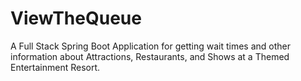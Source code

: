 # ViewTheQueue
A Full Stack Spring Boot Application for getting wait times and other information about Attractions, Restaurants, and Shows at a Themed Entertainment Resort.
